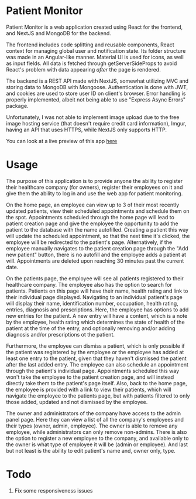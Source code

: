 # Patient Monitor

Patient Monitor is a web application created using React for the frontend, and NextJS and MongoDB for the backend.

The frontend includes code splitting and reusable components, React context for managing global user and notification state. Its folder structure was made in an Angular-like manner. Material UI is used for icons, as well as input fields. All data is fetched through getServerSideProps to avoid React's problem with data appearing *after* the page is rendered.

The backend is a REST API made with NextJS, somewhat utilizing MVC and storing data to MongoDB with Mongoose. Authentication is done with JWT, and cookies are used to store user ID on client's browser. Error handling is properly implemented, albeit not being able to use "Express Async Errors" package.

Unfortunately, I was not able to implement image upload due to the free image hosting service (that doesn't require credit card information), Imgur, having an API that uses HTTPS, while NextJS only supports HTTP.

You can look at a live preview of this app <a href="https://sensational-sprinkles-170f00.netlify.app/">here</a>

# Usage

The purpose of this application is to provide anyone the ability to register their healthcare company (for owners), register their employees on it and give them the ability to log in and use the web app for patient monitoring.

On the home page, an employee can view up to 3 of their most recently updated patients, view their scheduled appointments and schedule them on the spot. Appointments scheduled through the home page will lead to patient creation page and give the employee the opportunity to add the patient to the database with the name autofilled. Creating a patient this way will update the scheduled appointment, so that the next time it's clicked, the employee will be redirected to the patient's page. Alternatively, if the employee manually navigates to the patient creation page through the "Add new patient" button, there is no autofill and the employee adds a patient at will. Appointments are deleted upon reaching 30 minutes past the current date.

On the patients page, the employee will see all patients registered to their healthcare company. The employee also has the option to search for patients. Patients on this page will have their name, health rating and link to their individual page displayed. Navigating to an individual patient's page will display their name, identification number, occupation, health rating, entries, diagnosis and prescriptions. Here, the employee has options to add new entries for the patient. A new entry will have a content, which is a note by the employee, health rating which determines the state of health of the patient at the time of the entry, and optionally removing and/or adding diagnosis and/or prescriptions ot the patient.

Furthermore, the employee can dismiss a patient, which is only possible if the patient was registered by the employee or the employee has added at least one entry to the patient, given that they haven't dismissed the patient after the last added entry. The employee can also schedule an appointment through the patient's individual page. Appointments scheduled this way won't take the employee to the patient creation page, and will instead directly take them to the patient's page itself. Also, back to the home page, the employee is provided with a link to view their patients, which will navigate the employee to the patients page, but with patients filtered to only those added, updated and not dismissed by the employee.

The owner and administrators of the company have access to the admin panel page. Here they can view a list of all the company's employees and their types (owner, admin, employee). The owner is able to remove any employee, while administrators can only remove non-admins. There is also the option to register a new employee to the company, and available only to the owner is what type of employee it will be (admin or employee). And last but not least is the ability to edit patient's name and, owner only, type.

# Todo

1. Fix some responsiveness issues